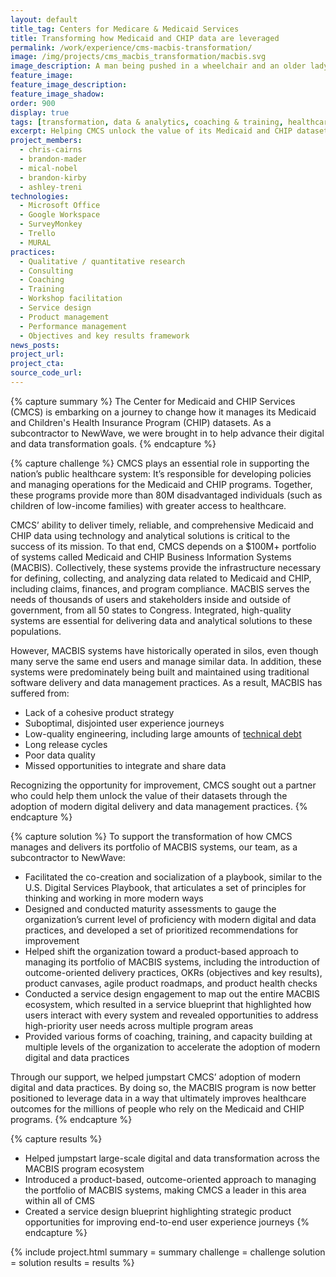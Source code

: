 ```yaml
---
layout: default
title_tag: Centers for Medicare & Medicaid Services
title: Transforming how Medicaid and CHIP data are leveraged
permalink: /work/experience/cms-macbis-transformation/
image: /img/projects/cms_macbis_transformation/macbis.svg
image_description: A man being pushed in a wheelchair and an older lady with a young boy.
feature_image:
feature_image_description:
feature_image_shadow:
order: 900
display: true
tags: [transformation, data & analytics, coaching & training, healthcare, social safety net chris cairns, brandon mader, mical nobel, brandon kirby, ashley treni]
excerpt: Helping CMCS unlock the value of its Medicaid and CHIP datasets through the adoption of modern digital and data practices.
project_members:
  - chris-cairns
  - brandon-mader
  - mical-nobel
  - brandon-kirby
  - ashley-treni
technologies:
  - Microsoft Office
  - Google Workspace
  - SurveyMonkey
  - Trello
  - MURAL
practices:
  - Qualitative / quantitative research
  - Consulting
  - Coaching
  - Training
  - Workshop facilitation
  - Service design
  - Product management
  - Performance management
  - Objectives and key results framework
news_posts:
project_url:
project_cta:
source_code_url:
---
```


{% capture summary %}
The Center for Medicaid and CHIP Services (CMCS) is embarking on a journey to change how it manages its Medicaid and Children's Health Insurance Program (CHIP) datasets. As a subcontractor to NewWave, we were brought in to help advance their digital and data transformation goals.
{% endcapture %}

{% capture challenge %}
CMCS plays an essential role in supporting the nation’s public healthcare system: It’s responsible for developing policies and managing operations for the Medicaid and CHIP programs. Together, these programs provide more than 80M disadvantaged individuals (such as children of low-income families) with greater access to healthcare.

CMCS’ ability to deliver timely, reliable, and comprehensive Medicaid and CHIP data using technology and analytical solutions is critical to the success of its mission. To that end, CMCS depends on a $100M+ portfolio of systems called Medicaid and CHIP Business Information Systems (MACBIS). Collectively, these systems provide the infrastructure necessary for defining, collecting, and analyzing data related to Medicaid and CHIP, including claims, finances, and program compliance. MACBIS serves the needs of thousands of users and stakeholders inside and outside of government, from all 50 states to Congress. Integrated, high-quality systems are essential for delivering data and analytical solutions to these populations.

However, MACBIS systems have historically operated in silos, even though many serve the same end users and manage similar data. In addition, these systems were predominately being built and maintained using traditional software delivery and data management practices. As a result, MACBIS has suffered from:

- Lack of a cohesive product strategy
- Suboptimal, disjointed user experience journeys
- Low-quality engineering, including large amounts of [technical debt](/work/toolkits/managing-technical-debt/)
- Long release cycles
- Poor data quality
- Missed opportunities to integrate and share data

Recognizing the opportunity for improvement, CMCS sought out a partner who could help them unlock the value of their datasets through the adoption of modern digital delivery and data management practices.
{% endcapture %}

{% capture solution %}
To support the transformation of how CMCS manages and delivers its portfolio of MACBIS systems, our team, as a subcontractor to NewWave:

- Facilitated the co-creation and socialization of a playbook, similar to the U.S. Digital Services Playbook, that articulates a set of principles for thinking and working in more modern ways
- Designed and conducted maturity assessments to gauge the organization’s current level of proficiency with modern digital and data practices, and developed a set of prioritized recommendations for improvement
- Helped shift the organization toward a product-based approach to managing its portfolio of MACBIS systems, including the introduction of outcome-oriented delivery practices, OKRs (objectives and key results), product canvases, agile product roadmaps, and product health checks
- Conducted a service design engagement to map out the entire MACBIS ecosystem, which resulted in a service blueprint that highlighted how users interact with every system and revealed opportunities to address high-priority user needs across multiple program areas
- Provided various forms of coaching, training, and capacity building at multiple levels of the organization to accelerate the adoption of modern digital and data practices

Through our support, we helped jumpstart CMCS’ adoption of modern digital and data practices. By doing so, the MACBIS program is now better positioned to leverage data in a way that ultimately improves healthcare outcomes for the millions of people who rely on the Medicaid and CHIP programs.
{% endcapture %}

{% capture results %}
- Helped jumpstart large-scale digital and data transformation across the MACBIS program ecosystem
- Introduced a product-based, outcome-oriented approach to managing the portfolio of MACBIS systems, making CMCS a leader in this area within all of CMS
- Created a service design blueprint highlighting strategic product opportunities for improving end-to-end user experience journeys
{% endcapture %}

{% include project.html
  summary = summary
  challenge = challenge
  solution = solution
  results = results
%}

